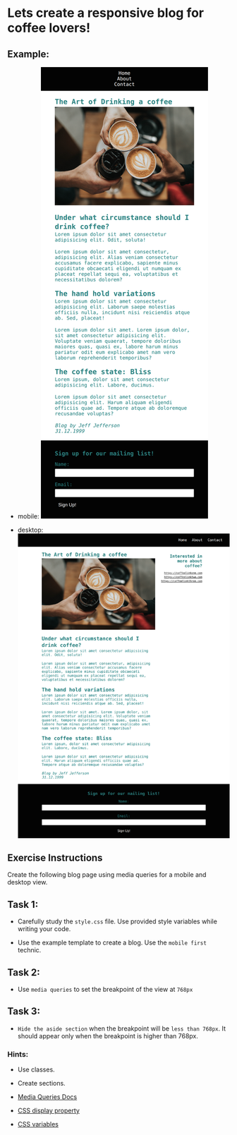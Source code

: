 # Lets create a responsive blog for coffee lovers!

## Example:

- mobile:
  ![alt-text](./image-folder/mobile-ref.png 'Reference Image Mobile')

- desktop:
  ![alt-text](./image-folder/desktop-ref.png 'Reference Image Desktop')

## Exercise Instructions

Create the following blog page using media queries for a mobile and desktop view.

## Task 1:

- Carefully study the `style.css` file. Use provided style variables while writing your code.

- Use the example template to create a blog. Use the `mobile first` technic.

## Task 2:

- Use `media queries` to set the breakpoint of the view at `768px`

## Task 3:

- `Hide the aside section` when the breakpoint will be `less than 768px`. It should appear only when the breakpoint is higher than 768px.

### Hints:

- Use classes.
- Create sections.
- [Media Queries Docs](https://developer.mozilla.org/en-US/docs/Web/CSS/Media_Queries/Using_media_queries)

- [CSS display property](https://www.w3schools.com/cssref/pr_class_display.asp)

- [CSS variables](https://developer.mozilla.org/en-US/docs/Web/CSS/Using_CSS_custom_properties)
